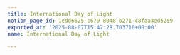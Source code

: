 ```yaml
---
title: International Day of Light
notion_page_id: 1edd6625-c679-8048-b271-c8faa4ed5259
exported_at: '2025-08-07T15:42:28.703710+00:00'
name: International Day of Light

---
```


